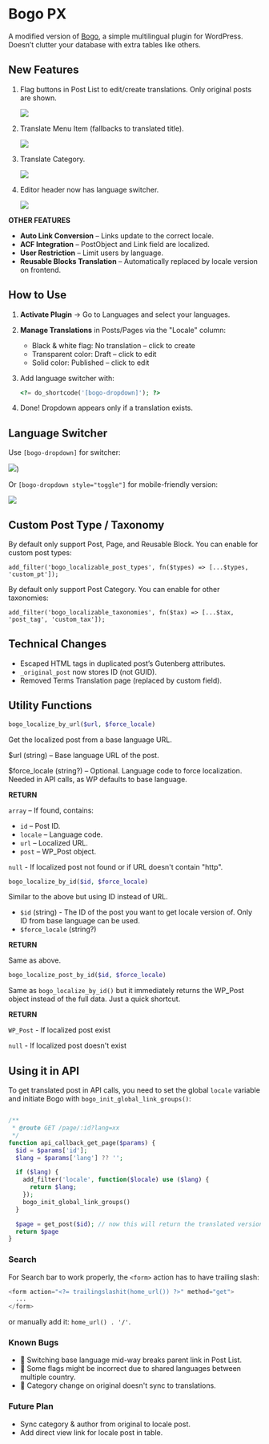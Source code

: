 # Bogo PX

A modified version of [Bogo](https://wordpress.org/plugins/bogo/), a simple multilingual plugin for WordPress.  
Doesn’t clutter your database with extra tables like others.

## New Features

1. Flag buttons in Post List to edit/create translations. Only original posts are shown.

    ![](https://raw.github.com/hrsetyono/cdn/master/bogo/bogo-flags.png)

2. Translate Menu Item (fallbacks to translated title).

    ![](https://raw.github.com/hrsetyono/cdn/master/bogo/bogo-menu-item-localize.png)

3. Translate Category.

    ![](https://raw.github.com/hrsetyono/cdn/master/bogo/bogo-term-localize.png)

4. Editor header now has language switcher.

    ![](https://raw.github.com/hrsetyono/cdn/master/bogo/bogo-editor-switcher.png)

**OTHER FEATURES**

- **Auto Link Conversion** – Links update to the correct locale.
- **ACF Integration** – PostObject and Link field are localized.
- **User Restriction** – Limit users by language.
- **Reusable Blocks Translation** – Automatically replaced by locale version on frontend.

## How to Use

1. **Activate Plugin** → Go to Languages and select your languages.

2. **Manage Translations** in Posts/Pages via the "Locale" column:

   - Black & white flag: No translation – click to create
   - Transparent color: Draft – click to edit
   - Solid color: Published – click to edit

3. Add language switcher with:

    ```php
    <?= do_shortcode('[bogo-dropdown]'); ?>
    ```

4. Done! Dropdown appears only if a translation exists.

## Language Switcher

Use `[bogo-dropdown]` for switcher:

![](https://raw.github.com/hrsetyono/cdn/master/bogo/bogo-menu-translated.png))

Or `[bogo-dropdown style="toggle"]` for mobile-friendly version:

![](https://raw.github.com/hrsetyono/cdn/master/bogo/bogo-menu-toggle.png)

## Custom Post Type / Taxonomy

By default only support Post, Page, and Reusable Block. You can enable for custom post types:

    add_filter('bogo_localizable_post_types', fn($types) => [...$types, 'custom_pt']);

By default only support Post Category. You can enable for other taxonomies:

    add_filter('bogo_localizable_taxonomies', fn($tax) => [...$tax, 'post_tag', 'custom_tax']);

## Technical Changes

- Escaped HTML tags in duplicated post’s Gutenberg attributes.  
- `_original_post` now stores ID (not GUID).
- Removed Terms Translation page (replaced by custom field).

## Utility Functions

```php
bogo_localize_by_url($url, $force_locale)
```

Get the localized post from a base language URL.

$url (string) – Base language URL of the post.

$force_locale (string?) – Optional. Language code to force localization. Needed in API calls, as WP defaults to base language.

**RETURN**

`array` – If found, contains:

- `id` – Post ID.
- `locale` – Language code.
- `url` – Localized URL.
- `post` – WP_Post object.

`null` - If localized post not found or if URL doesn't contain "http".

```php
bogo_localize_by_id($id, $force_locale)
```

Similar to the above but using ID instead of URL.

- `$id` (string) - The ID of the post you want to get locale version of. Only ID from base language can be used.
- `$force_locale` (string?)

**RETURN**

Same as above.

```php
bogo_localize_post_by_id($id, $force_locale)
```

Same as `bogo_localize_by_id()` but it immediately returns the WP_Post object instead of the full data. Just a quick shortcut.

**RETURN**

`WP_Post` - If localized post exist

`null` - If localized post doesn't exist

## Using it in API

To get translated post in API calls, you need to set the global `locale` variable and initiate Bogo with `bogo_init_global_link_groups()`:

```php

/**
 * @route GET /page/:id?lang=xx
 */
function api_callback_get_page($params) {
  $id = $params['id'];
  $lang = $params['lang'] ?? '';

  if ($lang) {
    add_filter('locale', function($locale) use ($lang) {
      return $lang;
    });
    bogo_init_global_link_groups()
  }

  $page = get_post($id); // now this will return the translated version, if any
  return $page
}
```

### Search

For Search bar to work properly, the `<form>` action has to have trailing slash:

```php
<form action="<?= trailingslashit(home_url()) ?>" method="get">
  ...
</form>
```

or manually add it: `home_url() . '/'`.

### Known Bugs

- 🔗 Switching base language mid-way breaks parent link in Post List.
- 🎌 Some flags might be incorrect due to shared languages between multiple country.
- 🔄 Category change on original doesn't sync to translations.

### Future Plan

- Sync category & author from original to locale post.
- Add direct view link for locale post in table.
